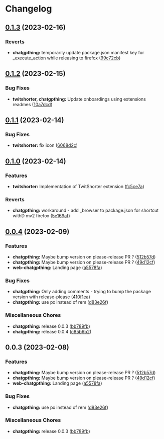 # Changelog

## [0.1.3](https://github.com/kant01ne/browser-extensions/compare/chatgpthing-v0.1.2...chatgpthing-v0.1.3) (2023-02-16)


### Reverts

* **chatgpthing:** temporarily update package.json manifest key for _execute_action while releasing to firefox ([99c72cb](https://github.com/kant01ne/browser-extensions/commit/99c72cbbac4c6aa3fda09036dd78db91b5af3623))

## [0.1.2](https://github.com/kant01ne/browser-extensions/compare/chatgpthing-v0.1.1...chatgpthing-v0.1.2) (2023-02-15)


### Bug Fixes

* **twitshorter, chatgpthing:** Update onboardings using extensions readmes ([10a7dcd](https://github.com/kant01ne/browser-extensions/commit/10a7dcd6908cd95c02a3ba69cb38d97e88ca0541))

## [0.1.1](https://github.com/kant01ne/browser-extensions/compare/chatgpthing-v0.1.0...chatgpthing-v0.1.1) (2023-02-14)


### Bug Fixes

* **twitshorter:** fix icon ([6068d2c](https://github.com/kant01ne/browser-extensions/commit/6068d2c4aab9a25083b453f903fb0198a24d026d))

## [0.1.0](https://github.com/kant01ne/browser-extensions/compare/chatgpthing-v0.0.4...chatgpthing-v0.1.0) (2023-02-14)


### Features

* **twitshorter:** Implementation of TwitShorter extension ([fc5ce7a](https://github.com/kant01ne/browser-extensions/commit/fc5ce7a45fbff79ca31770c4cc1088c5efe5143b))


### Reverts

* **chatgpthing:** workaround - add _browser to package.json for shortcut withD mv2 firefox ([5e169af](https://github.com/kant01ne/browser-extensions/commit/5e169af79e510b29fb2ec956f64d724810244411))

## [0.0.4](https://github.com/kant01ne/browser-extensions/compare/chatgpthing-v0.0.3...chatgpthing-v0.0.4) (2023-02-09)


### Features

* **chatgpthing:** Maybe bump version on please-release PR ? ([512b57d](https://github.com/kant01ne/browser-extensions/commit/512b57dd150be4b3b7ff61f026eb07f6798b319a))
* **chatgpthing:** Maybe bump version on please-release PR ? ([49d12cf](https://github.com/kant01ne/browser-extensions/commit/49d12cff6592749f97492779b55bf9c50042da50))
* **web-chatgpthing:** Landing page ([a5578fa](https://github.com/kant01ne/browser-extensions/commit/a5578fa3853454770ec7501e5599b01e2f1e4c48))


### Bug Fixes

* **chatgpthing:** Only adding comments - trying to bump the package version with release-please ([410f1ea](https://github.com/kant01ne/browser-extensions/commit/410f1ea7112b029eef3c768cc0848724d09a4d41))
* **chatgpthing:** use px instead of rem ([d83e26f](https://github.com/kant01ne/browser-extensions/commit/d83e26f26303eb23bb4c87d07fe1730858160bf0))


### Miscellaneous Chores

* **chatgpthing:** release 0.0.3 ([bb789fb](https://github.com/kant01ne/browser-extensions/commit/bb789fbe89516bc862fd91830066752dc000e8eb))
* **chatgpthing:** release 0.0.4 ([c85b6b2](https://github.com/kant01ne/browser-extensions/commit/c85b6b2c474cc8c45abed80ee50fc3045f956dcd))

## 0.0.3 (2023-02-08)


### Features

* **chatgpthing:** Maybe bump version on please-release PR ? ([512b57d](https://github.com/kant01ne/browser-extensions/commit/512b57dd150be4b3b7ff61f026eb07f6798b319a))
* **chatgpthing:** Maybe bump version on please-release PR ? ([49d12cf](https://github.com/kant01ne/browser-extensions/commit/49d12cff6592749f97492779b55bf9c50042da50))
* **web-chatgpthing:** Landing page ([a5578fa](https://github.com/kant01ne/browser-extensions/commit/a5578fa3853454770ec7501e5599b01e2f1e4c48))


### Bug Fixes

* **chatgpthing:** use px instead of rem ([d83e26f](https://github.com/kant01ne/browser-extensions/commit/d83e26f26303eb23bb4c87d07fe1730858160bf0))


### Miscellaneous Chores

* **chatgpthing:** release 0.0.3 ([bb789fb](https://github.com/kant01ne/browser-extensions/commit/bb789fbe89516bc862fd91830066752dc000e8eb))

